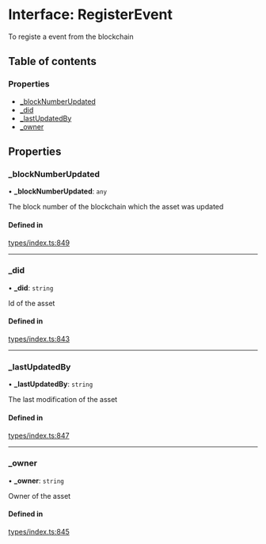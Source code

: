 # Interface: RegisterEvent

To registe a event from the blockchain

## Table of contents

### Properties

- [\_blockNumberUpdated](RegisterEvent.md#_blocknumberupdated)
- [\_did](RegisterEvent.md#_did)
- [\_lastUpdatedBy](RegisterEvent.md#_lastupdatedby)
- [\_owner](RegisterEvent.md#_owner)

## Properties

### \_blockNumberUpdated

• **\_blockNumberUpdated**: `any`

The block number of the blockchain which the asset was updated

#### Defined in

[types/index.ts:849](https://github.com/nevermined-io/react-components/blob/a8236f6/catalog/src/types/index.ts#L849)

___

### \_did

• **\_did**: `string`

Id of the asset

#### Defined in

[types/index.ts:843](https://github.com/nevermined-io/react-components/blob/a8236f6/catalog/src/types/index.ts#L843)

___

### \_lastUpdatedBy

• **\_lastUpdatedBy**: `string`

The last modification of the asset

#### Defined in

[types/index.ts:847](https://github.com/nevermined-io/react-components/blob/a8236f6/catalog/src/types/index.ts#L847)

___

### \_owner

• **\_owner**: `string`

Owner of the asset

#### Defined in

[types/index.ts:845](https://github.com/nevermined-io/react-components/blob/a8236f6/catalog/src/types/index.ts#L845)
